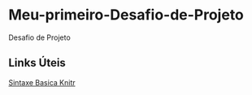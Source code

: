 # Meu-primeiro-Desafio-de-Projeto
Desafio de Projeto

## Links Úteis
[Sintaxe Basica  Knitr](https://kbroman.org/knitr_knutshell/basic-syntax/)
